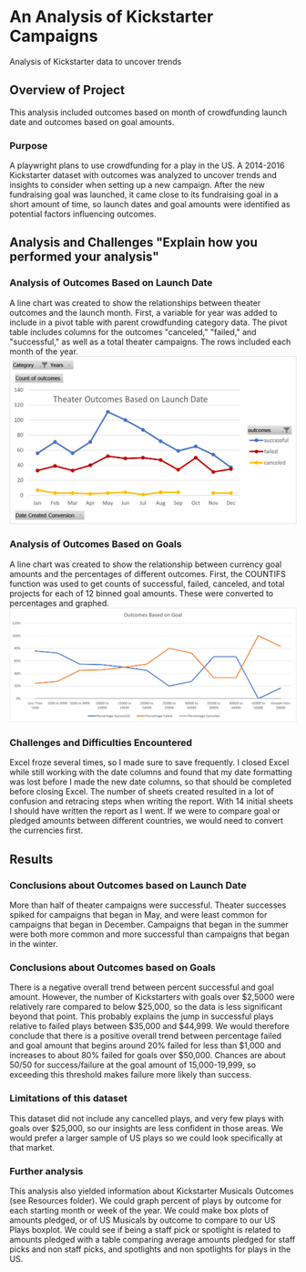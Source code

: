 # An Analysis of Kickstarter Campaigns
Analysis of Kickstarter data to uncover trends

## Overview of Project
This analysis included outcomes based on month of crowdfunding launch date and outcomes based on goal amounts. 

### Purpose
A playwright plans to use crowdfunding for a play in the US. A 2014-2016 Kickstarter dataset with outcomes was analyzed to uncover trends and insights to consider when setting up a new campaign. After the new fundraising goal was launched, it came close to its fundraising goal in a short amount of time, so launch dates and goal amounts were identified as potential factors influencing outcomes. 

## Analysis and Challenges   "Explain how you performed your analysis"

### Analysis of Outcomes Based on Launch Date
A line chart was created to show the relationships between theater outcomes and the launch month. First, a variable for year was added to include in a pivot table with parent crowdfunding category data. The pivot table includes columns for the outcomes "canceled," "failed," and "successful," as well as a total theater campaigns. The rows included each month of the year. 
![Theater Outcomes vs Launch Month](Resources/Theater_Outcomes_vs_Launch.png)


### Analysis of Outcomes Based on Goals
A line chart was created to show the relationship between currency goal amounts and the percentages of different outcomes. First, the COUNTIFS function was used to get counts of successful, failed, canceled, and total projects for each of 12 binned goal amounts. These were converted to percentages and graphed. 
![Outcomes vs Goals](Resources/Outcomes_vs_Goals.png)


### Challenges and Difficulties Encountered
Excel froze several times, so I made sure to save frequently. I closed Excel while still working with the date columns and found that my date formatting was lost before I made the new date columns, so that should be completed before closing Excel. The number of sheets created resulted in a lot of confusion and retracing steps when writing the report. With 14 initial sheets I should have written the report as I went. If we were to compare goal or pledged amounts between different countries, we would need to convert the currencies first.

## Results

### Conclusions about Outcomes based on Launch Date
More than half of theater campaigns were successful. Theater successes spiked for campaigns that began in May, and were least common for campaigns that began in December. Campaigns that began in the summer were both more common and more successful than campaigns that began in the winter. 

### Conclusions about Outcomes based on Goals
There is a negative overall trend between percent successful and goal amount. However, the number of Kickstarters with goals over $2,5000 were relatively rare compared to below $25,000, so the data is less significant beyond that point. This probably explains the jump in successful plays relative to failed plays between $35,000 and $44,999. We would therefore conclude that there is a positive overall trend between percentage failed and goal amount that begins around 20% failed for less than $1,000 and increases to about 80% failed for goals over $50,000. Chances are about 50/50 for success/failure at the goal amount of 15,000-19,999, so exceeding this threshold makes failure more likely than success.

### Limitations of this dataset
This dataset did not include any cancelled plays, and very few plays with goals over $25,000, so our insights are less confident in those areas. We would prefer a larger sample of US plays so we could look specifically at that market. 

### Further analysis 
This analysis also yielded information about Kickstarter Musicals Outcomes (see Resources folder).
We could graph percent of plays by outcome for each starting month or week of the year. 
We could make box plots of amounts pledged, or of US Musicals by outcome to compare to our US Plays boxplot. 
We could see if being a staff pick or spotlight is related to amounts pledged with a table comparing average amounts pledged for staff picks and non staff picks, and spotlights and non spotlights for plays in the US. 
